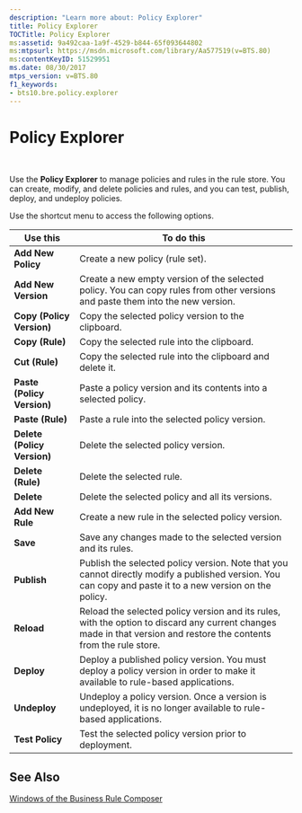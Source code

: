 ```yaml
---
description: "Learn more about: Policy Explorer"
title: Policy Explorer
TOCTitle: Policy Explorer
ms:assetid: 9a492caa-1a9f-4529-b844-65f093644802
ms:mtpsurl: https://msdn.microsoft.com/library/Aa577519(v=BTS.80)
ms:contentKeyID: 51529951
ms.date: 08/30/2017
mtps_version: v=BTS.80
f1_keywords:
- bts10.bre.policy.explorer
---
```


# Policy Explorer

 

Use the **Policy Explorer** to manage policies and rules in the rule store. You can create, modify, and delete policies and rules, and you can test, publish, deploy, and undeploy policies.

Use the shortcut menu to access the following options.

<table>
<thead>
<tr class="header">
<th>Use this</th>
<th>To do this</th>
</tr>
</thead>
<tbody>
<tr class="odd">
<td><strong>Add New Policy</strong></td>
<td>Create a new policy (rule set).</td>
</tr>
<tr class="even">
<td><strong>Add New Version</strong></td>
<td>Create a new empty version of the selected policy. You can copy rules from other versions and paste them into the new version.</td>
</tr>
<tr class="odd">
<td><strong>Copy (Policy Version)</strong></td>
<td>Copy the selected policy version to the clipboard.</td>
</tr>
<tr class="even">
<td><strong>Copy (Rule)</strong></td>
<td>Copy the selected rule into the clipboard.</td>
</tr>
<tr class="odd">
<td><strong>Cut (Rule)</strong></td>
<td>Copy the selected rule into the clipboard and delete it.</td>
</tr>
<tr class="even">
<td><strong>Paste (Policy Version)</strong></td>
<td>Paste a policy version and its contents into a selected policy.</td>
</tr>
<tr class="odd">
<td><strong>Paste (Rule)</strong></td>
<td>Paste a rule into the selected policy version.</td>
</tr>
<tr class="even">
<td><strong>Delete (Policy Version)</strong></td>
<td>Delete the selected policy version.</td>
</tr>
<tr class="odd">
<td><strong>Delete (Rule)</strong></td>
<td>Delete the selected rule.</td>
</tr>
<tr class="even">
<td><strong>Delete</strong></td>
<td>Delete the selected policy and all its versions.</td>
</tr>
<tr class="odd">
<td><strong>Add New Rule</strong></td>
<td>Create a new rule in the selected policy version.</td>
</tr>
<tr class="even">
<td><strong>Save</strong></td>
<td>Save any changes made to the selected version and its rules.</td>
</tr>
<tr class="odd">
<td><strong>Publish</strong></td>
<td>Publish the selected policy version. Note that you cannot directly modify a published version. You can copy and paste it to a new version on the policy.</td>
</tr>
<tr class="even">
<td><strong>Reload</strong></td>
<td>Reload the selected policy version and its rules, with the option to discard any current changes made in that version and restore the contents from the rule store.</td>
</tr>
<tr class="odd">
<td><strong>Deploy</strong></td>
<td>Deploy a published policy version. You must deploy a policy version in order to make it available to rule-based applications.</td>
</tr>
<tr class="even">
<td><strong>Undeploy</strong></td>
<td>Undeploy a policy version. Once a version is undeployed, it is no longer available to rule-based applications.</td>
</tr>
<tr class="odd">
<td><strong>Test Policy</strong></td>
<td>Test the selected policy version prior to deployment.</td>
</tr>
</tbody>
</table>


## See Also

[Windows of the Business Rule Composer](https://msdn.microsoft.com/library/aa561030\(v=bts.80\))

